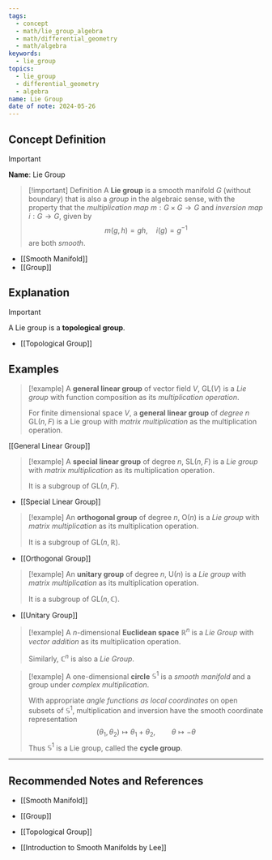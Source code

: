 ```yaml
---
tags:
  - concept
  - math/lie_group_algebra
  - math/differential_geometry
  - math/algebra
keywords:
  - lie_group
topics:
  - lie_group
  - differential_geometry
  - algebra
name: Lie Group
date of note: 2024-05-26
---
```


## Concept Definition

>[!important]
>**Name**: Lie Group

>[!important] Definition
>A **Lie group** is a smooth manifold $G$ (without boundary) that is also a *group* in the algebraic sense, with the property that the *multiplication map* $m: G \times G \to G$ and *inversion map* $i: G\to G$, given by 
>$$
>m(g, h) = gh, \quad i(g) = g^{-1}
>$$ 
>are both *smooth*.

- [[Smooth Manifold]]
- [[Group]]

## Explanation

>[!important]
>A Lie group is a **topological group**.

- [[Topological Group]]

## Examples

>[!example]
>A **general linear group** of vector field $V$, $\text{GL}(V)$  is a *Lie group* with function composition as its *multiplication operation*. 
>
>For finite dimensional space $V$, a **general linear group** of *degree* $n$  $\text{GL}(n, F)$ is a Lie group with *matrix multiplication* as the multiplication operation.

[[General Linear Group]] 

>[!example]
>A **special linear group** of degree $n$, $\text{SL}(n, F)$  is a *Lie group* with *matrix multiplication* as its multiplication operation. 
>
>It is a subgroup of $\text{GL}(n, F)$.

- [[Special Linear Group]]

>[!example]
>An **orthogonal group** of degree $n$, $\text{O}(n)$  is a *Lie group* with *matrix multiplication* as its multiplication operation. 
>
>It is a subgroup of $\text{GL}(n, \mathbb{R})$.

- [[Orthogonal Group]]

>[!example]
>An **unitary group** of degree $n$, $\text{U}(n)$  is a *Lie group* with *matrix multiplication* as its multiplication operation. 
>
>It is a subgroup of $\text{GL}(n, \mathbb{C})$.

- [[Unitary Group]]

>[!example]
>A  $n$-dimensional **Euclidean space** $\mathbb{R}^n$ is a *Lie Group* with *vector addition* as its multiplication operation. 
>
>Similarly, $\mathbb{C}^n$ is also a *Lie Group*.


>[!example]
>A one-dimensional **circle** $\mathbb{S}^1$ is a *smooth manifold* and a group under *complex multiplication*.
>
>With appropriate *angle functions as local coordinates*  on open subsets of $\mathbb{S}^1$, multiplication and inversion have the smooth coordinate representation
>$$
>(\theta_{1}, \theta_{2}) \mapsto \theta_{1} + \theta_{2}, \qquad \theta \mapsto -\theta
>$$ 
>Thus $\mathbb{S}^1$ is a Lie group, called the **cycle group**.







-----------
##  Recommended Notes and References


- [[Smooth Manifold]]
- [[Group]]

- [[Topological Group]]

- [[Introduction to Smooth Manifolds by Lee]]